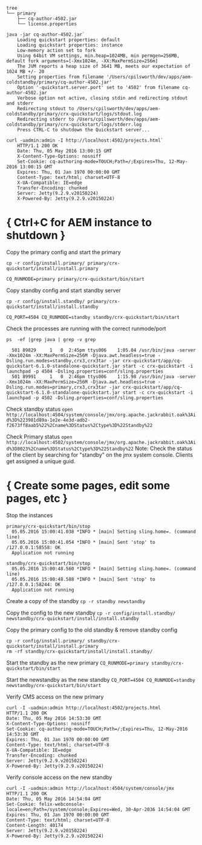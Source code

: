 ```
tree
└── primary
    ├── cq-author-4502.jar
    └── license.properties
```

```
java -jar cq-author-4502.jar`
    Loading quickstart properties: default
    Loading quickstart properties: instance
    Low-memory action set to fork
    Using 64bit VM settings, min.heap=1024MB, min permgen=256MB, default fork arguments=[-Xmx1024m, -XX:MaxPermSize=256m]
    The JVM reports a heap size of 3641 MB, meets our expectation of 1024 MB +/- 20
    Setting properties from filename '/Users/cpilsworth/dev/apps/aem-coldstandby/primary/cq-author-4502.jar'
    Option '-quickstart.server.port' set to '4502' from filename cq-author-4502.jar
    Verbose option not active, closing stdin and redirecting stdout and stderr
    Redirecting stdout to /Users/cpilsworth/dev/apps/aem-coldstandby/primary/crx-quickstart/logs/stdout.log
    Redirecting stderr to /Users/cpilsworth/dev/apps/aem-coldstandby/primary/crx-quickstart/logs/stderr.log
    Press CTRL-C to shutdown the Quickstart server...
```

```
curl -uadmin:admin -I http://localhost:4502/projects.html`
    HTTP/1.1 200 OK
    Date: Thu, 05 May 2016 13:00:15 GMT
    X-Content-Type-Options: nosniff
    Set-Cookie: cq-authoring-mode=TOUCH;Path=/;Expires=Thu, 12-May-2016 13:00:15 GMT
    Expires: Thu, 01 Jan 1970 00:00:00 GMT
    Content-Type: text/html; charset=UTF-8
    X-UA-Compatible: IE=edge
    Transfer-Encoding: chunked
    Server: Jetty(9.2.9.v20150224)
    X-Powered-By: Jetty(9.2.9.v20150224)
```

# { Ctrl+C for AEM instance to shutdown }

Copy the primary config and start the primary
```
cp -r config/install.primary/ primary/crx-quickstart/install/install.primary

CQ_RUNMODE=primary primary/crx-quickstart/bin/start
```

Copy standby config and start standby server
```
cp -r config/install.standby/ primary/crx-quickstart/install/install.standby

CQ_PORT=4504 CQ_RUNMODE=standby standby/crx-quickstart/bin/start
```

Check the processes are running with the correct runmode/port
```
ps  -ef |grep java | grep -v grep

  501 89829     1   0  2:45pm ttys006    1:05.04 /usr/bin/java -server -Xmx1024m -XX:MaxPermSize=256M -Djava.awt.headless=true -Dsling.run.modes=standby,crx3,crx3tar -jar crx-quickstart/app/cq-quickstart-6.1.0-standalone-quickstart.jar start -c crx-quickstart -i launchpad -p 4504 -Dsling.properties=conf/sling.properties
  501 89991     1   0  2:46pm ttys006    1:15.98 /usr/bin/java -server -Xmx1024m -XX:MaxPermSize=256M -Djava.awt.headless=true -Dsling.run.modes=primary,crx3,crx3tar -jar crx-quickstart/app/cq-quickstart-6.1.0-standalone-quickstart.jar start -c crx-quickstart -i launchpad -p 4502 -Dsling.properties=conf/sling.properties
```  

Check standby status
`open http://localhost:4504/system/console/jmx/org.apache.jackrabbit.oak%3Aid%3D%223981d89a-1e2e-4e3d-adb2-f2673ff8aab5%22%2Cname%3DStatus%2Ctype%3D%22Standby%22`

Check Primary status
`open http://localhost:4502/system/console/jmx/org.apache.jackrabbit.oak%3Aid%3D8023%2Cname%3DStatus%2Ctype%3D%22Standby%22`
Note: Check the status of the client by searching for "standby" on the jmx system console.  Clients get assigned a unique guid.

# { Create some pages, edit some pages, etc }

Stop the instances
```
primary/crx-quickstart/bin/stop
  05.05.2016 15:00:41.038 *INFO * [main] Setting sling.home=. (command line)
  05.05.2016 15:00:41.054 *INFO * [main] Sent 'stop' to /127.0.0.1:58558: OK
  Application not running

standby/crx-quickstart/bin/stop
  05.05.2016 15:00:48.560 *INFO * [main] Setting sling.home=. (command line)
  05.05.2016 15:00:48.588 *INFO * [main] Sent 'stop' to /127.0.0.1:58244: OK
  Application not running
```

Create a copy of the standby
`cp -r standby newstandby`

Copy the config to the new standby
`cp -r config/install.standby/ newstandby/crx-quickstart/install/install.standby`

Copy the primary config to the old standby & remove standby config
```
cp -r config/install.primary/ standby/crx-quickstart/install/install.primary
rm -rf standby/crx-quickstart/install/install.standby/
```

Start the standby as the new primary
`CQ_RUNMODE=primary standby/crx-quickstart/bin/start`

Start the newstandby as the new standby
`CQ_PORT=4504 CQ_RUNMODE=standby newstandby/crx-quickstart/bin/start`


Verify CMS access on the new primary
```
curl -I -uadmin:admin http://localhost:4502/projects.html
HTTP/1.1 200 OK
Date: Thu, 05 May 2016 14:53:30 GMT
X-Content-Type-Options: nosniff
Set-Cookie: cq-authoring-mode=TOUCH;Path=/;Expires=Thu, 12-May-2016 14:53:30 GMT
Expires: Thu, 01 Jan 1970 00:00:00 GMT
Content-Type: text/html; charset=UTF-8
X-UA-Compatible: IE=edge
Transfer-Encoding: chunked
Server: Jetty(9.2.9.v20150224)
X-Powered-By: Jetty(9.2.9.v20150224)
```

Verify console access on the new standby
```
curl -I -uadmin:admin http://localhost:4504/system/console/jmx
HTTP/1.1 200 OK
Date: Thu, 05 May 2016 14:54:04 GMT
Set-Cookie: felix-webconsole-locale=en;Path=/system/console;Expires=Wed, 30-Apr-2036 14:54:04 GMT
Expires: Thu, 01 Jan 1970 00:00:00 GMT
Content-Type: text/html; charset=UTF-8
Content-Length: 40174
Server: Jetty(9.2.9.v20150224)
X-Powered-By: Jetty(9.2.9.v20150224)
```
